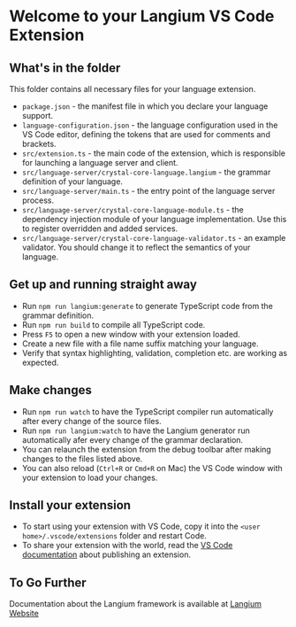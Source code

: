 # Welcome to your Langium VS Code Extension

## What's in the folder

This folder contains all necessary files for your language extension.

* `package.json` - the manifest file in which you declare your language support.
* `language-configuration.json` - the language configuration used in the VS Code editor, defining the tokens that are used for comments and brackets.
* `src/extension.ts` - the main code of the extension, which is responsible for launching a language server and client.
* `src/language-server/crystal-core-language.langium` -  the grammar definition of your language.
* `src/language-server/main.ts` - the entry point of the language server process.
* `src/language-server/crystal-core-language-module.ts` - the dependency injection module of your language implementation. Use this to register overridden and added services.
* `src/language-server/crystal-core-language-validator.ts` - an example validator. You should change it to reflect the semantics of your language.

## Get up and running straight away

* Run `npm run langium:generate` to generate TypeScript code from the grammar definition.
* Run `npm run build` to compile all TypeScript code.
* Press `F5` to open a new window with your extension loaded.
* Create a new file with a file name suffix matching your language.
* Verify that syntax highlighting, validation, completion etc. are working as expected.

## Make changes

* Run `npm run watch` to have the TypeScript compiler run automatically after every change of the source files.
* Run `npm run langium:watch` to have the Langium generator run automatically afer every change of the grammar declaration.
* You can relaunch the extension from the debug toolbar after making changes to the files listed above.
* You can also reload (`Ctrl+R` or `Cmd+R` on Mac) the VS Code window with your extension to load your changes.

## Install your extension

* To start using your extension with VS Code, copy it into the `<user home>/.vscode/extensions` folder and restart Code.
* To share your extension with the world, read the [VS Code documentation](https://code.visualstudio.com/api/working-with-extensions/publishing-extension) about publishing an extension.

## To Go Further

Documentation about the Langium framework is available at [Langium Website](https://langium.org)
